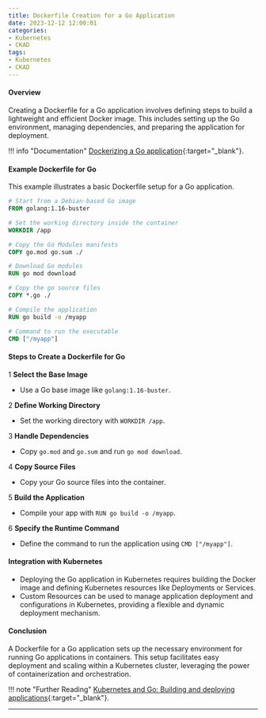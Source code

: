 ```yaml
---
title: Dockerfile Creation for a Go Application
date: 2023-12-12 12:00:01
categories:
- Kubernetes
- CKAD
tags:
- Kubernetes
- CKAD
---
```


#### Overview

Creating a Dockerfile for a Go application involves defining steps to build a lightweight and efficient Docker image. This includes setting up the Go environment, managing dependencies, and preparing the application for deployment.

!!! info "Documentation"
    [Dockerizing a Go application](https://docs.docker.com/language/golang/build-images/){:target="_blank"}.

#### Example Dockerfile for Go

This example illustrates a basic Dockerfile setup for a Go application.

```Dockerfile
# Start from a Debian-based Go image
FROM golang:1.16-buster

# Set the working directory inside the container
WORKDIR /app

# Copy the Go Modules manifests
COPY go.mod go.sum ./

# Download Go modules
RUN go mod download

# Copy the go source files
COPY *.go ./

# Compile the application
RUN go build -o /myapp

# Command to run the executable
CMD ["/myapp"]
```

#### Steps to Create a Dockerfile for Go

1 **Select the Base Image**

- Use a Go base image like `golang:1.16-buster`.  

2 **Define Working Directory**

- Set the working directory with `WORKDIR /app`.

3 **Handle Dependencies**

- Copy `go.mod` and `go.sum` and run `go mod download`.

4 **Copy Source Files**

- Copy your Go source files into the container.

5 **Build the Application**

- Compile your app with `RUN go build -o /myapp`.

6 **Specify the Runtime Command**

- Define the command to run the application using `CMD ["/myapp"]`.  

#### Integration with Kubernetes

- Deploying the Go application in Kubernetes requires building the Docker image and defining Kubernetes resources like Deployments or Services.
- Custom Resources can be used to manage application deployment and configurations in Kubernetes, providing a flexible and dynamic deployment mechanism.

#### Conclusion

A Dockerfile for a Go application sets up the necessary environment for running Go applications in containers. This setup facilitates easy deployment and scaling within a Kubernetes cluster, leveraging the power of containerization and orchestration.

!!! note "Further Reading"
    [Kubernetes and Go: Building and deploying applications](https://kubernetes.io/blog/2023/dockerizing-go-application/){:target="_blank"}.

---
